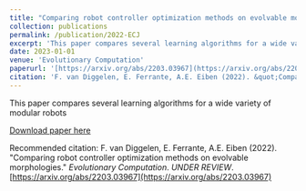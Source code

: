 ```yaml
---
title: "Comparing robot controller optimization methods on evolvable morphologies"
collection: publications
permalink: /publication/2022-ECJ
excerpt: 'This paper compares several learning algorithms for a wide variety of modular robots'
date: 2023-01-01
venue: 'Evolutionary Computation'
paperurl: '[https://arxiv.org/abs/2203.03967](https://arxiv.org/abs/2203.03967)'
citation: 'F. van Diggelen, E. Ferrante, A.E. Eiben (2022). &quot;Comparing robot controller optimization methods on evolvable morphologies.&quot; <i>Evolutionary Computation</i>. _UNDER REVIEW_. [https://arxiv.org/abs/2203.03967](https://arxiv.org/abs/2203.03967)'
---
```

This paper compares several learning algorithms for a wide variety of modular robots

[Download paper here](https://arxiv.org/abs/2203.03967)

Recommended citation: F. van Diggelen, E. Ferrante, A.E. Eiben (2022). &quot;Comparing robot controller optimization methods on evolvable morphologies.&quot; <i>Evolutionary Computation</i>. _UNDER REVIEW_. [https://arxiv.org/abs/2203.03967](https://arxiv.org/abs/2203.03967)
